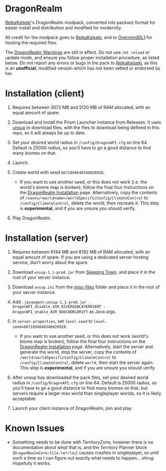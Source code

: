 # DragonRealm

[ReikaKalseki](https://github.com/ReikaKalseki/)'s DragonRealm modpack, converted into packwiz format for easier install and distribution and modified for modernity.

All credit for the modpack goes to [ReikaKalseki](https://github.com/ReikaKalseki), and to [OvermindDL1](https://github.com/OvermindDL1) for hosting the required files.

The [DragonRealm Warnings](https://dragonrealm.overminddl1.com/warning.php) are still in effect. Do not use `/mt reload` or update mods, and ensure you follow proper installation procedure, as listed below. Do not report any errors or bugs in the pack to [ReikaKalseki](https://github.com/ReikaKalseki/), as this is an **unofficial**, modified version which has not been vetted or endorsed by her.


# Installation (client)

1. Requires between 3072 MB and 5120 MB of RAM allocated, with an equal amount of spare.

2. Download and install the Prism Launcher instance from Releases. It uses [unsup](https://git.sleeping.town/unascribed/unsup) to download files, with the files to download being defined in this repo, so it will always be up to date.

3. Set your desired world radius in `/config/DragonAPI.cfg` on line 64. Default is 25000 radius, so you'll have to go a good distance to find many biomes on that.

4. Launch.

5. Create world with seed `6671894640346020928`.
   - If you want to use another seed, or this does not work (i.e. the world's biome map is broken), follow the final four instructions on the [DragonRealm Installation](https://dragonrealm.overminddl1.com/installation.php) page. Alternatively, copy the contents of `/saves/<worldname>/worldSpecificConfig/ClimateControl` to `/config/ClimateControl`, delete the world, then recreate it. This step is **experimental**, and if you are unsure you should verify.

6. Play DragonRealm.


# Installation (server)

1. Requires between 6144 MB and 8192 MB of RAM allocated, with an equal amount of spare. If you are using a dedicated server hosting service, don't worry about the spare.

2. Download `unsup-1.1-pre8.jar` from [Sleeping Town](https://git.sleeping.town/unascribed/unsup/releases/tag/v1.1-pre8), and place it in the root of your server instance.

3. Download `unsup.ini` from the [misc-files](https://github.com/unilock/DragonRealm-Unofficial/tree/main/misc-files) folder and place it in the root of your server instance.

4. Add `-javaagent:unsup-1.1-pre8.jar -DragonAPI_disable_ASM_RIVERGENLAYEREVENT -DragonAPI_enable_ASM_NOOCWORLDRIFT` as Java args.

5. In `server.properties`, set `level-seed` to `level-seed=6671894640346020928`.
   - If you want to use another seed, or this does not work (world's biome map is broken), follow the final four instructions on the [DragonRealm Installation](https://dragonrealm.overminddl1.com/installation.php) page. Alternatively, start the server and generate the world, stop the server, copy the contents of `/world/worldSpecificConfig/ClimateControl` to `/config/ClimateControl`, delete `world`, then start the server again. This step is **experimental**, and if you are unsure you should verify.

6. After unsup has downloaded the pack files, set your desired world radius in `/config/DragonAPI.cfg` on line 64. Default is 25000 radius, so you'll have to go a good distance to find many biomes on that, but servers require a larger max world than singleplayer worlds, so it is likely acceptable.

7. Launch your client instance of DragonRealm, join and play.


# Known Issues

- Something needs to be done with TerritoryZone, however there is no documentation about *what* that is, and the Territory Planner block (`DragonRealmCore:tile.terrloc`) causes crashes in singleplayer, so until such a time as I can figure out exactly what needs to happen... *shrug*. Hopefully it works.

